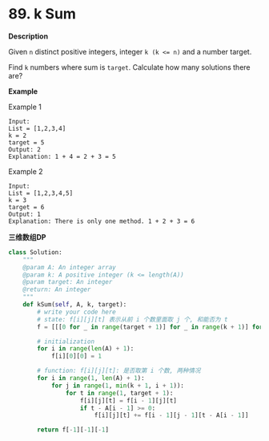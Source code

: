 # 89. k Sum

**Description**

Given `n` distinct positive integers, integer `k (k <= n)` and a number target.

Find `k` numbers where sum is `target`. Calculate how many solutions there are?

**Example**

Example 1

```
Input:
List = [1,2,3,4]
k = 2
target = 5
Output: 2
Explanation: 1 + 4 = 2 + 3 = 5
```

Example 2

```
Input:
List = [1,2,3,4,5]
k = 3
target = 6
Output: 1
Explanation: There is only one method. 1 + 2 + 3 = 6
```

**三维数组DP**

```python
class Solution:
    """
    @param A: An integer array
    @param k: A positive integer (k <= length(A))
    @param target: An integer
    @return: An integer
    """
    def kSum(self, A, k, target):
        # write your code here
        # state: f[i][j][t] 表示从前 i 个数里面取 j 个, 和能否为 t
        f = [[[0 for _ in range(target + 1)] for _ in range(k + 1)] for _ in range(len(A) + 1)]

        # initialization
        for i in range(len(A) + 1):
            f[i][0][0] = 1

        # function: f[i][j][t]: 是否取第 i 个数, 两种情况
        for i in range(1, len(A) + 1):
            for j in range(1, min(k + 1, i + 1)):
                for t in range(1, target + 1):
                    f[i][j][t] = f[i - 1][j][t]
                    if t - A[i - 1] >= 0:
                        f[i][j][t] += f[i - 1][j - 1][t - A[i - 1]]

        return f[-1][-1][-1]
```